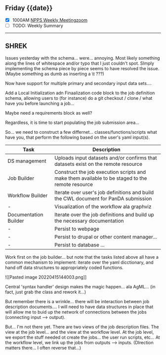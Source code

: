 ## Friday {{date}}

- [x] 1000AM [NPPS Weekly Meeting](https://docs.google.com/document/d/1YfTyXPeXNQU4XUB28bvHJolgyBIJ2bfrd0u9Gd3WD70/edit)[zoom](https://bnl.zoomgov.com/j/16157150845?pwd=NXNqTi9ZWEFBKzYwRXQ5U3NXU1dBZz09)
- [ ] TODO: Weekly Summary

---------------------------------------------

SHREK
---

Issues yesterday with the schema... were... annoying.  Most likely something along the lines of whitespace and/or typo that I just couldn't spot.  SImply implementing the schema piece by piece seems to have resolved the issue.
(Maybe something as dumb as inserting a \\t ???)

Now have support for multiple primary and secondary input data sets....

Add a Local Initialization adn Finaalization code block to the job definition schema, allowing users to (for instance) do a git checkout / clone / what have you before launching a job...

Maybe need a requirements block as well?

Regardless, it is time to start populating the job submission area...

So... we need to construct a few differnet... classes/functions/scripts what have you, that perform the following based on the user's yaml input(s).

| Task | Description |
| ----------------- | ---------------------------------------------------------|
| DS management | Uploads input datasets and/or confirms that datasets exist on the remote resource |
| Job Builder | Construct the job execution scripts and make them available to be staged to the remote resource |
| Workflow Builder | Iterate over user's job definitions and build the CWL document for PanDA submission |
| - | Visualization of the workflow ala graphviz |
| Documentation Builder | Iterate over the job definitions and build up the necessary documentation |
| - | Persist to webpage |
| - | Persist to drupal or other content manager...|
| - | Persist to database ... |

Work first on the job builder...  but note that the tasks listed above all have a common mechanism to implement: iterate over the yaml dicctionary, and hand off data structures to appropriately coded functions.

![[Pasted image 20220415144003.png]]

Central 'syntax handler' design makes the magic happen... ala AgML... (in fact, just grab the class and rework it...)

But remember there is a wrinkle... there will be interaction between job description documents.... I will need to have data structures in place that will allow me to buid up the network of connections between the jobs (connecting input --> output).

But... I'm not there yet.  There are two views of the job description files.  The view at the job level... and the view at the workflow level.  At the job level, we export the stuff needed ot create the jobs... the user run scripts, etc...  At the workflow level, we link up the jobs from outputs --> inputs.  (DIrection matters there... I often reverse that...)

